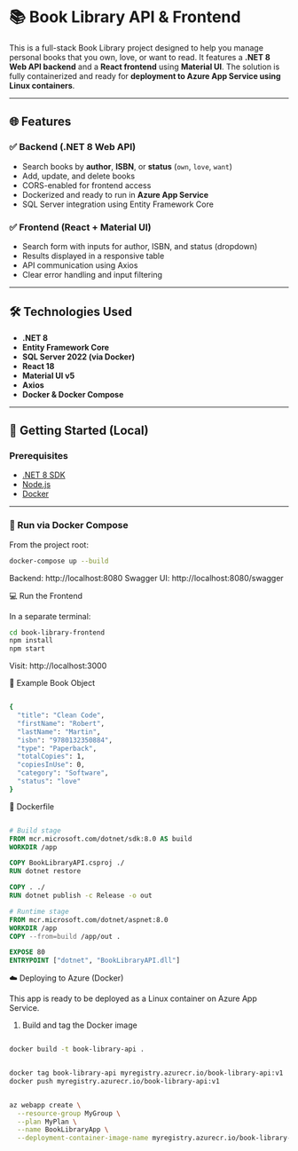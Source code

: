 # 📚 Book Library API & Frontend

This is a full-stack Book Library project designed to help you manage personal books that you own, love, or want to read. It features a **.NET 8 Web API backend** and a **React frontend** using **Material UI**. The solution is fully containerized and ready for **deployment to Azure App Service using Linux containers**.

---

## 🌐 Features

### ✅ Backend (.NET 8 Web API)
- Search books by **author**, **ISBN**, or **status** (`own`, `love`, `want`)
- Add, update, and delete books
- CORS-enabled for frontend access
- Dockerized and ready to run in **Azure App Service**
- SQL Server integration using Entity Framework Core

### ✅ Frontend (React + Material UI)
- Search form with inputs for author, ISBN, and status (dropdown)
- Results displayed in a responsive table
- API communication using Axios
- Clear error handling and input filtering

---

## 🛠 Technologies Used

- **.NET 8**
- **Entity Framework Core**
- **SQL Server 2022 (via Docker)**
- **React 18**
- **Material UI v5**
- **Axios**
- **Docker & Docker Compose**

---

## 🚀 Getting Started (Local)

### Prerequisites

- [.NET 8 SDK](https://dotnet.microsoft.com/en-us/download)
- [Node.js](https://nodejs.org/)
- [Docker](https://www.docker.com/)

---

### 🐳 Run via Docker Compose

From the project root:

```bash
docker-compose up --build
```

Backend: http://localhost:8080
Swagger UI: http://localhost:8080/swagger

💻 Run the Frontend

In a separate terminal:

```bash
cd book-library-frontend
npm install
npm start
```


Visit: http://localhost:3000

🧪 Example Book Object

```bash

{
  "title": "Clean Code",
  "firstName": "Robert",
  "lastName": "Martin",
  "isbn": "9780132350884",
  "type": "Paperback",
  "totalCopies": 1,
  "copiesInUse": 0,
  "category": "Software",
  "status": "love"
}

```

🐳 Dockerfile

```dockerfile

# Build stage
FROM mcr.microsoft.com/dotnet/sdk:8.0 AS build
WORKDIR /app

COPY BookLibraryAPI.csproj ./
RUN dotnet restore

COPY . ./
RUN dotnet publish -c Release -o out

# Runtime stage
FROM mcr.microsoft.com/dotnet/aspnet:8.0
WORKDIR /app
COPY --from=build /app/out .

EXPOSE 80
ENTRYPOINT ["dotnet", "BookLibraryAPI.dll"]

```



☁️ Deploying to Azure (Docker)

This app is ready to be deployed as a Linux container on Azure App Service.

1. Build and tag the Docker image

```bash

docker build -t book-library-api .

```

```bash

docker tag book-library-api myregistry.azurecr.io/book-library-api:v1
docker push myregistry.azurecr.io/book-library-api:v1


```

```bash

az webapp create \
  --resource-group MyGroup \
  --plan MyPlan \
  --name BookLibraryApp \
  --deployment-container-image-name myregistry.azurecr.io/book-library-api:v1

```




